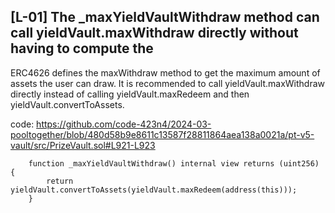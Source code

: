 ## [L-01] The _maxYieldVaultWithdraw method can call yieldVault.maxWithdraw directly without having to compute the

ERC4626 defines the maxWithdraw method to get the maximum amount of assets the user can draw. It is recommended to call yieldVault.maxWithdraw directly instead of calling yieldVault.maxRedeem and then yieldVault.convertToAssets.

code:
https://github.com/code-423n4/2024-03-pooltogether/blob/480d58b9e8611c13587f28811864aea138a0021a/pt-v5-vault/src/PrizeVault.sol#L921-L923

```solidity
    function _maxYieldVaultWithdraw() internal view returns (uint256) {
        return yieldVault.convertToAssets(yieldVault.maxRedeem(address(this)));
    }
```